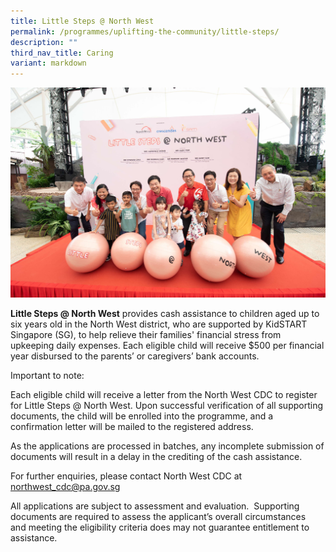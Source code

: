 ```yaml
---
title: Little Steps @ North West
permalink: /programmes/uplifting-the-community/little-steps/
description: ""
third_nav_title: Caring
variant: markdown
---
```

![](/images/IMG197.jpg)

**Little Steps @ North West** provides cash assistance to children aged up to six years old in the North West district, who are supported by KidSTART Singapore (SG), to help relieve their families' financial stress from upkeeping daily expenses. Each eligible child will receive $500 per financial year disbursed to the parents’ or caregivers’ bank accounts.

Important to note:

Each eligible child will receive a letter from the North West CDC to register for Little Steps @ North West. Upon successful verification of all supporting documents, the child will be enrolled into the programme, and a confirmation letter will be mailed to the registered address.

As the applications are processed in batches, any incomplete submission of documents will result in a delay in the crediting of the cash assistance.

For further enquiries, please contact North West CDC at [northwest\_cdc@pa.gov.sg](mailto:northwest_cdc@pa.gov.sg)

       
All applications are subject to assessment and evaluation.  Supporting documents are required to assess the applicant’s overall circumstances and meeting the eligibility criteria does may not guarantee entitlement to assistance.